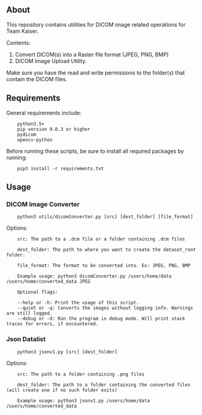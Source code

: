 ## About
This repository contains utilities for DICOM image related operations for Team Kaiser.

Contents:
1. Convert DICOM(s) into a Raster file format (JPEG, PNG, BMP)
2. DICOM Image Upload Utility.

Make sure you have the read and write permissions to the folder(s) that contain the DICOM files.

## Requirements

General requirements include:
```
    python3.5+
    pip version 9.0.3 or higher
    pydicom
    opencv-python
```

Before running these scripts, be sure to install all required packages by running:
```
    pip3 install -r requirements.txt
```

## Usage

### DICOM Image Converter

```
    python3 utils/dicomConverter.py [src] [dest_folder] [file_format]
```

Options:
```
    src: The path to a .dcm file or a folder containing .dcm files

    dest_folder: The path to where you want to create the dataset_root folder.

    file_format: The format to be converted into. Ex: JPEG, PNG, BMP

    Example usage: python3 dicomConverter.py /users/home/data /users/home/converted_data JPEG

    Optional flags:

    --help or -h: Print the usage of this script.
    --quiet or -q: Converts the images without logging info. Warnings are still logged.
    --debug or -d: Run the program in debug mode. Will print stack traces for errors, if encountered.
```

### Json Datalist

```
    python3 jsonv1.py [src] [dest_folder] 
```
Options:
```
    src: The path to a folder containing .png files

    dest_folder: The path to a folder containing the converted files (will create one if no such folder exits)

    Example usage: python3 jsonv1.py /users/home/data /users/home/converted_data 
```

